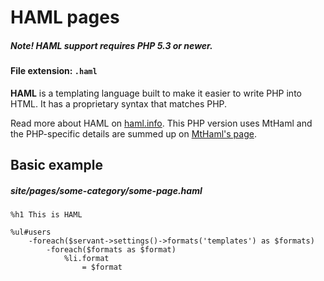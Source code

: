 
# HAML pages

##### **Note!** HAML support requires PHP 5.3 or newer.

#### File extension: `.haml`

**HAML** is a templating language built to make it easier to write PHP into HTML. It has a proprietary syntax that matches PHP.

Read more about HAML on [haml.info](http://haml.info/). This PHP version uses MtHaml and the PHP-specific details are summed up on [MtHaml's page](https://github.com/arnaud-lb/MtHaml).



## Basic example

##### site/pages/some-category/some-page.haml

	%h1 This is HAML

	%ul#users
		-foreach($servant->settings()->formats('templates') as $formats)
			-foreach($formats as $format)
				%li.format
					= $format
